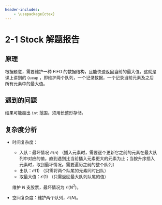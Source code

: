```yaml
---
header-includes:
    - \usepackage{ctex}
---
```


# 2-1 Stock 解题报告

## 原理

根据题意，需要维护一种 FIFO 的数据结构，且能快速返回当前的最大值。这就是课上讲到的 `Queap` ，即维护两个队列，一个记录数据，一个记录当前元素及之后所有元素中的最大值。

## 遇到的问题

结果可能超出 `int` 范围，须用长整形存储。

## 复杂度分析

- 时间复杂度：
    + 入队：最坏情况 $\mathcal{O}(n)$ （插入元素时，需要逐个更新它之前的元素在最大队列中对应的值，直到遇到比当前插入元素更大的元素为止；当按升序插入元素时，取到最坏情况，需要遍历之前的整个队列）
    + 出队：$\mathcal{O}(1)$ （只需将两个队尾的元素同时出队）
    + 取最大值：$\mathcal{O}(1)$ （只需返回最大队列队尾的值）
    
    维护 $N$ 支股票，最坏情况为 $\mathcal{O}(N^2)$。
- 空间复杂度：维护两个队列，$\mathcal{O}(N)$。
